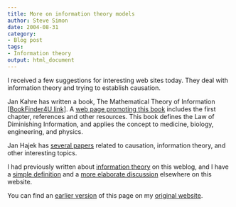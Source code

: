 ```yaml
---
title: More on information theory models
author: Steve Simon
date: 2004-08-31
category:
- Blog post
tags:
- Information theory
output: html_document
---
```

I received a few suggestions for interesting web sites today. They deal
with information theory and trying to establish causation.

Jan Kahre has written a book, The Mathematical Theory of Information
[\[BookFinder4U
link\]](http://www.bookfinder4u.com/detail/1402070640.html). A [web page
promoting this book](http://www.matheory.info/) includes the first
chapter, references and other resources. This book defines the Law of
Diminishing Information, and applies the concept to medicine, biology,
engineering, and physics.

Jan Hajek has [several papers](http://webm91e7.im1.net/hajek/) related
to causation, information theory, and other interesting topics.

I had previously written about [information theory](information.html) on
this weblog, and I have a [simple
definition](www.childrensmercy.org/definitions/entropy.htm) and a [more
elaborate discussion](../model/InfoModel.htm) elsewhere on this website.

You can find an [earlier version](http://www.pmean.com/04/information1.html) of this page on my [original website](http://www.pmean.com/original_site.html).
